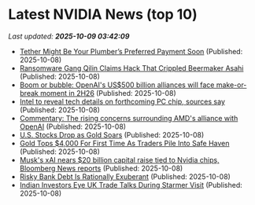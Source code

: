# Latest NVIDIA News (top 10)
_Last updated: **2025-10-09 03:42:09**_

- [Tether Might Be Your Plumber’s Preferred Payment Soon](https://biztoc.com/x/2d11f5fcfed911dc) (Published: 2025-10-08)
- [Ransomware Gang Qilin Claims Hack That Crippled Beermaker Asahi](https://biztoc.com/x/315de1b6239e291e) (Published: 2025-10-08)
- [Boom or bubble: OpenAI's US$500 billion alliances will face make-or-break moment in 2H26](https://www.digitimes.com/news/a20251008PD200/openai-infrastructure-2026-microsoft-nvidia.html) (Published: 2025-10-08)
- [Intel to reveal tech details on forthcoming PC chip, sources say](https://economictimes.indiatimes.com/tech/technology/intel-to-reveal-tech-details-on-forthcoming-pc-chip-sources-say/articleshow/124375845.cms) (Published: 2025-10-08)
- [Commentary: The rising concerns surrounding AMD's alliance with OpenAI](https://www.digitimes.com/news/a20251008PD208/amd-openai-nvidia-ai-chip-market.html) (Published: 2025-10-08)
- [U.S. Stocks Drop as Gold Soars](https://biztoc.com/x/203ac7398ad4fd43) (Published: 2025-10-08)
- [Gold Tops $4,000 For First Time As Traders Pile Into Safe Haven](https://www.ibtimes.com/gold-tops-4000-first-time-traders-pile-safe-haven-3786108) (Published: 2025-10-08)
- [Musk's xAI nears $20 billion capital raise tied to Nvidia chips, Bloomberg News reports](https://economictimes.indiatimes.com/tech/artificial-intelligence/musks-xai-nears-20-billion-capital-raise-tied-to-nvidia-chips-bloomberg-news-reports/articleshow/124375666.cms) (Published: 2025-10-08)
- [Risky Bank Debt Is Rationally Exuberant](https://biztoc.com/x/034d15f88d05c986) (Published: 2025-10-08)
- [Indian Investors Eye UK Trade Talks During Starmer Visit](https://biztoc.com/x/7eac303c8293c0e2) (Published: 2025-10-08)
